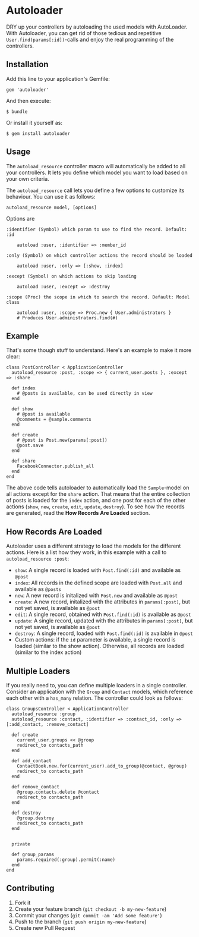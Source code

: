 # Autoloader

DRY up your controllers by autoloading the used models with AutoLoader. With Autoloader, you can get rid of those tedious and repetitive `User.find(params[:id])`-calls and enjoy the real programming of the controllers.

## Installation

Add this line to your application's Gemfile:

    gem 'autoloader'

And then execute:

    $ bundle

Or install it yourself as:

    $ gem install autoloader

## Usage

The `autoload_resource` controller macro will automatically be added to all your controllers. It lets you define which model you want to load based on your own criteria.

The `autoload_resource` call lets you define a few options to customize its behaviour. You can use it as follows:

    autoload_resource model, [options]
    
Options are
    
    :identifier (Symbol) which param to use to find the record. Default: :id
    
        autoload :user, :identifier => :member_id
        
    :only (Symbol) on which controller actions the record should be loaded
    
        autoload :user, :only => [:show, :index]
        
    :except (Symbol) on which actions to skip loading
    
        autoload :user, :except => :destroy
        
    :scope (Proc) the scope in which to search the record. Default: Model class
    
        autoload :user, :scope => Proc.new { User.administrators }
        # Produces User.administrators.find(#)
        
## Example

That's some though stuff to understand. Here's an example to make it more clear:

```
class PostController < ApplicationController
  autoload_resource :post, :scope => { current_user.posts }, :except => :share 

  def index
    # @posts is available, can be used directly in view
  end

  def show
    # @post is available
    @comments = @sample.comments
  end

  def create
    # @post is Post.new(params[:post])
    @post.save
  end
  
  def share
  	FacebookConnector.publish_all
  end
end
```
The above code tells autoloader to automatically load the `Sample`-model on all actions except for the `share` action. That means that the entire collection of posts is loaded for the `index` action, and one post for each of the other actions (`show`, `new`, `create`, `edit`, `update`, `destroy`). To see how the records are generated, read the **How Records Are Loaded** section.

## How Records Are Loaded

Autoloader uses a different strategy to load the models for the different actions. Here is a list how they work, in this example with a call to `autoload_resource :post`:

* `show`: A single record is loaded with `Post.find(:id)` and available as `@post`
* `index`: All records in the defined scope are loaded with `Post.all` and available as `@posts`
* `new`: A new record is initalized with `Post.new` and available as `@post`
* `create`: A new record, initalized with the attributes in `params[:post]`, but not yet saved, is available as `@post`
* `edit`: A single record, obtained with `Post.find(:id)` is available as `@post`
* `update`: A single record, updated with the attributes in `params[:post]`, but not yet saved, is available as `@post`
* `destroy`: A single record, loaded with `Post.find(:id)` is available in `@post`
* Custom actions: if the `id` parameter is available, a single record is loaded (similar to the show action). Otherwise, all records are loaded (similar to the index action)
        
## Multiple Loaders

If you really need to, you can define multiple loaders in a single controller. Consider an application with the `Group` and `Contact` models, which reference each other with a `has_many` relation.
The controller could look as follows:

```
class GroupsController < ApplicationController
  autoload_resource :group
  autoload_resource :contact, :identifier => :contact_id, :only => [:add_contact, :remove_contact]

  def create
    current_user.groups << @group
    redirect_to contacts_path
  end

  def add_contact
    ContactBook.new.for(current_user).add_to_group(@contact, @group)
    redirect_to contacts_path
  end

  def remove_contact
    @group.contacts.delete @contact
    redirect_to contacts_path
  end

  def destroy
    @group.destroy
    redirect_to contacts_path
  end


  private

  def group_params
    params.required(:group).permit(:name)
  end
end

```
    

## Contributing

1. Fork it
2. Create your feature branch (`git checkout -b my-new-feature`)
3. Commit your changes (`git commit -am 'Add some feature'`)
4. Push to the branch (`git push origin my-new-feature`)
5. Create new Pull Request
